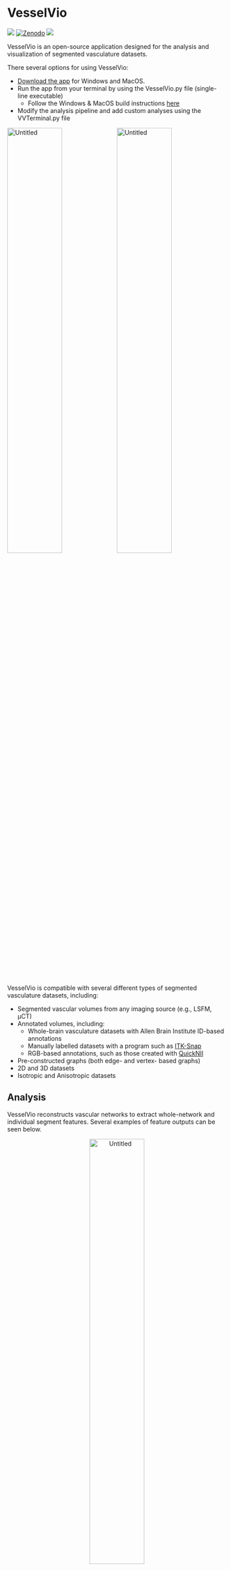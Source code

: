 # VesselVio
[![](https://img.shields.io/badge/Article-10.1016%2Fj.crmeth.2022.100189-blueviolet)](https://doi.org/10.1016/j.crmeth.2022.100189) [![Zenodo](https://img.shields.io/badge/Zenodo-10.5281%2Fzenodo.6147198-blue)](https://zenodo.org/badge/latestdoi/365252628) [![](https://img.shields.io/badge/Slack-Join%20us%20on%20Slack!-orange?logo=slack)](https://communityinviter.com/apps/vesselvio/join-vesselvio-on-slack)


VesselVio is an open-source application designed for the analysis and visualization of segmented vasculature datasets. 

There several options for using VesselVio:

- [Download the app](https://jacobbumgarner.github.io/VesselVio/Downloads.html) for Windows and MacOS.
- Run the app from your terminal by using the VesselVio.py file (single-line executable)
  - Follow the Windows & MacOS build instructions [here](https://jacobbumgarner.github.io/VesselVio/Build.html)
- Modify the analysis pipeline and add custom analyses using the VVTerminal.py file

<img align="center" width="50%" alt="Untitled" src="https://user-images.githubusercontent.com/70919881/149036341-2b1515ba-94f4-4c89-b774-10e70e5e65c1.png" /><img align="center" width="50%" alt="Untitled" src="https://user-images.githubusercontent.com/70919881/149036342-f8aecef3-84fe-4fe7-8e2e-4eac6d543795.png" />

VesselVio is compatible with several different types of segmented vasculature datasets, including:
- Segmented vascular volumes from any imaging source (e.g., LSFM, µCT)
- Annotated volumes, including:
  - Whole-brain vasculature datasets with Allen Brain Institute ID-based annotations
  - Manually labelled datasets with a program such as [ITK-Snap](http://www.itksnap.org/pmwiki/pmwiki.php)
  - RGB-based annotations, such as those created with [QuickNII](https://www.nitrc.org/projects/quicknii)
- Pre-constructed graphs (both edge- and vertex- based graphs)
- 2D and 3D datasets
- Isotropic and Anisotropic datasets


## Analysis
VesselVio reconstructs vascular networks to extract whole-network and individual segment features. Several examples of feature outputs can be seen below.

<p align="center">
  <img align="center" width="50%" alt="Untitled" src="https://user-images.githubusercontent.com/70919881/149639453-71c22b0a-7a0c-4c3f-8af5-f38aaf4027df.png" />
</p>

## Visualization
Visualization with VesselVio is made possible with [PyVista](https://github.com/pyvista/pyvista), an intuitive and high-level VTK package. Thanks to PyVista, users can easily visualize and examine their vasculature datasets with numerous options to create for accompanying figure images.


Inferior Colliculus | Human Brain 
:--: | :--:
<video src="https://user-images.githubusercontent.com/70919881/121599185-b337d400-ca10-11eb-8d66-1b1bb1e0040c.mp4" /> | <video src="https://user-images.githubusercontent.com/70919881/121599523-28a3a480-ca11-11eb-8340-c29350998f02.mp4" />

## Segmentation Tips
If you are looking for help with segmenting your vasculature, there are numerous packages available for this process<sup>[1](https://github.com/ChristophKirst/ClearMap2)[2](https://github.com/vessap/vessap)[3](https://github.com/giesekow/deepvesselnet)</sup>.

## Other
Any suggestions, improvements, or comments should be directed to [Jacob Bumgarner](mailto:jrbumgarner@mix.wvu.edu).

Feel free to join us on [Slack](https://communityinviter.com/apps/vesselvio/join-vesselvio-on-slack) for general communication or troubleshooting purposes!

<b>If you use VesselVio in your research, please cite our publication in <i>[Cell Reports Methods](https://www.cell.com/cell-reports-methods/fulltext/S2667-2375(22)00044-3)</i>.
